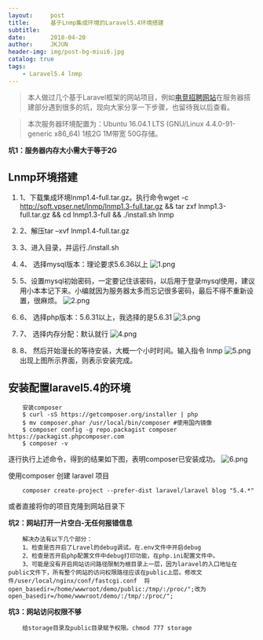 ```yaml
---
layout:     post
title:      基于Lnmp集成环境的Laravel5.4环境搭建
subtitle:   
date:       2018-04-20
author:     JKJUN
header-img: img/post-bg-miui6.jpg
catalog: true
tags:
    - Laravel5.4 lnmp
---
```


>本人做过几个基于Laravel框架的网站项目，例如[电竞招聘网站](http://eshunter.com)在服务器搭建部分遇到很多的坑，现向大家分享一下步骤，也留待我以后查看。

>本次服务器环境配置为：Ubuntu 16.04.1 LTS (GNU/Linux 4.4.0-91-generic x86_64)  1核2G 1M带宽 50G存储。

**坑1：服务器内存大小需大于等于2G**

## Lnmp环境搭建
1.  1、下载集成环境lnmp1.4-full.tar.gz。执行命令wget -c http://soft.vpser.net/lnmp/lnmp1.3-full.tar.gz && tar zxf lnmp1.3-full.tar.gz && cd lnmp1.3-full && ./install.sh lnmp

2.  2、解压tar –xvf lnmp1.4-full.tar.gz

3.  3、进入目录，并运行./install.sh

4.  4、	选择mysql版本：理论要求5.6.36以上
![1.png](http://jkjun.cn/images/2018-04-20/1.png)
5.  5、设置mysql初始密码，一定要记住该密码，以后用于登录mysql使用，建议用小本本记下来。小编就因为服务器太多而忘记很多密码，最后不得不重新设置，很麻烦。
![2.png](http://jkjun.cn/images/2018-04-20/2.png)
6.  6、	选择php版本：5.6.31以上，我选择的是5.6.31
![3.png](http://jkjun.cn/images/2018-04-20/3.png)
7.  7、	选择内存分配：默认就行
![4.png](http://jkjun.cn/images/2018-04-20/4.png)
8.  8、	然后开始漫长的等待安装，大概一个小时时间。输入指令 lnmp
![5.png](http://jkjun.cn/images/2018-04-20/5.png)
出现上图所示界面，则表示安装完成。

## 安装配置laravel5.4的环境
```
	安装composer	
	$ curl -sS https://getcomposer.org/installer | php 
	$ mv composer.phar /usr/local/bin/composer #使用国内镜像 
	$ composer config -g repo.packagist composer https://packagist.phpcomposer.com 
	$ composer -v 
```
逐行执行上述命令，得到的结果如下图，表明composer已安装成功。
![6.png](http://jkjun.cn/images/2018-04-20/6.jpg)

使用composer 创建 laravel 项目
```
	composer create-project --prefer-dist laravel/laravel blog "5.4.*"
```
或者直接将你的项目克隆到网站目录下

**坑2：网站打开一片空白-无任何报错信息**
```
	解决办法有以下几个部分：
	1、检查是否开启了Lravel的debug调试，在.env文件中开启debug
	2、检查是否开启php配置文件中debug打印功能，在php.ini配置文件中。
	3、可能是没有开启网站访问路径限制为根目录上一层，因为laravel的入口地址在public文件下，所有整个网站的访问权限路径应该在public上层。修改文件/user/local/nginx/conf/fastcgi.conf  将open_basedir=/home/wwwroot/demo/public:/tmp/:/proc/";改为open_basedir=/home/wwwroot/demo/:/tmp/:/proc/";
```

**坑3：网站访问权限不够**
```
	给storage目录及public目录赋予权限。chmod 777 storage
```
